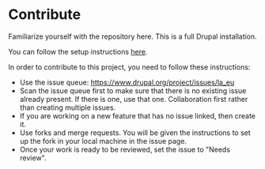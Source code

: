 # Contribute

Familiarize yourself with the repository here. This is a full Drupal
installation.

You can follow the setup instructions [here](setup.md).

In order to contribute to this project, you need to follow these instructions:
- Use the issue queue: https://www.drupal.org/project/issues/la_eu
- Scan the issue queue first to make sure that there is no existing issue
already present. If there is one, use that one. Collaboration first rather than
creating multiple issues.
- If you are working on a new feature that has no issue linked, then create it.
- Use forks and merge requests. You will be given the instructions to set up
the fork in your local machine in the issue page.
- Once your work is ready to be reviewed, set the issue to "Needs review".
